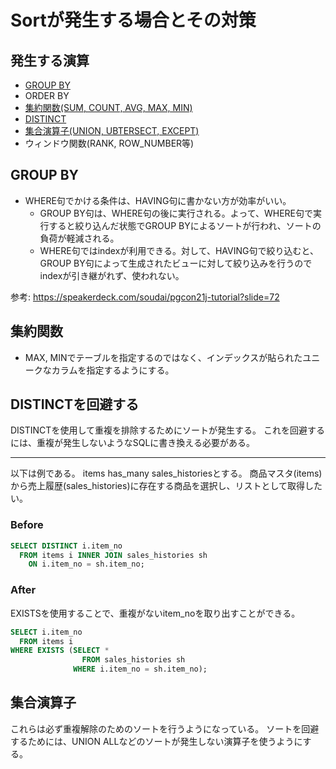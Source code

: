 # Sortが発生する場合とその対策
## 発生する演算
- [GROUP BY](#group-by)
- ORDER BY
- [集約関数(SUM, COUNT, AVG, MAX, MIN)](#集約関数)
- [DISTINCT](#distinctを回避する)
- [集合演算子(UNION, UBTERSECT, EXCEPT)](#集合演算子)
- ウィンドウ関数(RANK, ROW_NUMBER等)

## GROUP BY
- WHERE句でかける条件は、HAVING句に書かない方が効率がいい。
  - GROUP BY句は、WHERE句の後に実行される。よって、WHERE句で実行すると絞り込んだ状態でGROUP BYによるソートが行われ、ソートの負荷が軽減される。
  - WHERE句ではindexが利用できる。対して、HAVING句で絞り込むと、GROUP BY句によって生成されたビューに対して絞り込みを行うのでindexが引き継がれず、使われない。

参考: https://speakerdeck.com/soudai/pgcon21j-tutorial?slide=72

## 集約関数
- MAX, MINでテーブルを指定するのではなく、インデックスが貼られたユニークなカラムを指定するようにする。

## DISTINCTを回避する
DISTINCTを使用して重複を排除するためにソートが発生する。
これを回避するには、重複が発生しないようなSQLに書き換える必要がある。

---

以下は例である。
items has_many sales_historiesとする。
商品マスタ(items)から売上履歴(sales_histories)に存在する商品を選択し、リストとして取得したい。
### Before
```sql
SELECT DISTINCT i.item_no
  FROM items i INNER JOIN sales_histories sh
    ON i.item_no = sh.item_no;
```

### After
EXISTSを使用することで、重複がないitem_noを取り出すことができる。
```sql
SELECT i.item_no
  FROM items i
WHERE EXISTS (SELECT *
                FROM sales_histories sh
              WHERE i.item_no = sh.item_no);
```

## 集合演算子
これらは必ず重複解除のためのソートを行うようになっている。
ソートを回避するためには、UNION ALLなどのソートが発生しない演算子を使うようにする。


